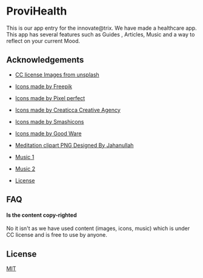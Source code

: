 
# ProviHealth

This is our app entry for the innovate@trix. 
We have made a healthcare app. This app has several features such as Guides , Articles, Music and a way to reflect on your current Mood.


## Acknowledgements

 - [CC license Images from unsplash](  https://unsplash.com/s/photos/exercise)
 - [Icons made by Freepik](https://www.flaticon.com/)
 - [Icons made by Pixel perfect](https://www.flaticon.com/)
 - [Icons made by Creaticca Creative Agency](https://www.flaticon.com/)
 - [Icons made by Smashicons](https://www.flaticon.com/)
  - [Icons made by Good Ware](https://www.flaticon.com/)
 - [Meditation clipart PNG Designed By Jahanullah](https://www.pngtree.com)
 
 - [Music 1](https://www.bensound.com/royalty-free-music/track/relaxing)
  - [Music 2](https://soundcloud.com/mcfunkypants2018/farming-by-moonlight)
  - [License](https://creativecommons.org/licenses/by/3.0/legalcode)



## FAQ

#### Is the content copy-righted

No it isn't as we have used content (images, icons, music) which is under CC license and is free to use by anyone.

  
## License

[MIT](https://choosealicense.com/licenses/mit/)

  